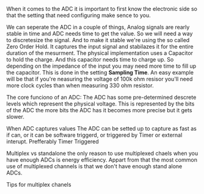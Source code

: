 When it comes to the ADC it is important to first know the electronic side so that the setting that need configuring make sence to you.


We can seperate the ADC in a couple of things, Analog signals are rearly stable in time and ADC needs time to get the value. So we will need a way to discretesize the signal. And to make it stable we're using the so called Zero Order Hold. It captures the input signal and stabilazes it for the entire duration of the mesurment. The physical implementation uses a Capacitor to hold the charge. And this capacitor needs time to charge up. So depending on the impedance of the input you may need more time to fill up the capacitor. This is done in the setting **Sampling Time**. An easy example will be that if you're neasuring the voltage of 100k ohm resisor you'll need more clock cycles than when measuring 330 ohm resistor.

The core funciono of an ADC:
The ADC has some pre-determined descrete levels which represent the physical voltage. This is represented by the bits of the ADC the more bits the ADC has it becomes more precise but it gets slower. 

When ADC captures values
The ADC can be setted up to capture as fast as if can, or it can be software triggerd, or triggered by Timer or external interupt. Prefferably Timer Triggered

Multiplex vs standalone
the only reason to use multiplexed chaels when you have enough ADCs is energy efficiency. Appart from that the most common use of multiplexed channels is that we don't have enough stand alone ADCs.

Tips for multiplex chanels 




